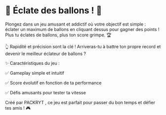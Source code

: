 # 🎈 Éclate des ballons ! 🎈

Plongez dans un jeu amusant et addictif où votre objectif est simple : éclater un maximum de ballons en cliquant dessus pour gagner des points ! Plus tu éclates de ballons, plus ton score grimpe. 🏆



👆 Rapidité et précision sont la clé ! Arriveras-tu à battre ton propre record et devenir le meilleur éclateur de ballons ?


✨ Caractéristiques du jeu :


✅ Gameplay simple et intuitif


✅ Score évolutif en fonction de ta performance


✅ Défis amusants pour tester ta vitesse


Créé par PACKRYT , ce jeu est parfait pour passer du bon temps et défier tes amis ! 🎮
